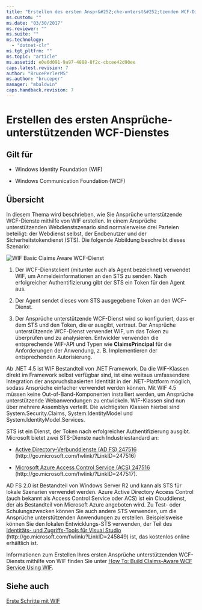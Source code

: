 ```yaml
---
title: "Erstellen des ersten Anspr&#252;che-unterst&#252;tzenden WCF-Dienstes | Microsoft Docs"
ms.custom: ""
ms.date: "03/30/2017"
ms.reviewer: ""
ms.suite: ""
ms.technology: 
  - "dotnet-clr"
ms.tgt_pltfrm: ""
ms.topic: "article"
ms.assetid: e0e6d091-9a97-4888-8f2c-cbcee42d90ee
caps.latest.revision: 7
author: "BrucePerlerMS"
ms.author: "bruceper"
manager: "mbaldwin"
caps.handback.revision: 7
---
```

# Erstellen des ersten Anspr&#252;che-unterst&#252;tzenden WCF-Dienstes
## Gilt für  
  
-   Windows Identity Foundation \(WIF\)  
  
-   Windows Communication Foundation \(WCF\)  
  
## Übersicht  
 In diesem Thema wird beschrieben, wie Sie Ansprüche unterstützende WCF\-Dienste mithilfe von WIF erstellen.  In einem Ansprüche unterstützenden Webdienstszenario sind normalerweise drei Parteien beteiligt: der Webdienst selbst, der Endbenutzer und der Sicherheitstokendienst \(STS\).  Die folgende Abbildung beschreibt dieses Szenario:  
  
 ![WIF Basic Claims Aware WCF&#45;Dienst](../../../docs/framework/security/media/wifbasicclaimsawarewcfservice.png "WIFBasicClaimsAwareWCFService")  
  
1.  Der WCF\-Dienstclient \(mitunter auch als Agent bezeichnet\) verwendet WIF, um Anmeldeinformationen an den STS zu senden. Nach erfolgreicher Authentifizierung gibt der STS ein Token für den Agent aus.  
  
2.  Der Agent sendet dieses vom STS ausgegebene Token an den WCF\-Dienst.  
  
3.  Der Ansprüche unterstützende WCF\-Dienst wird so konfiguriert, dass er dem STS und den Token, die er ausgibt, vertraut.  Der Ansprüche unterstützende WCF\-Dienst verwendet WIF, um das Token zu überprüfen und zu analysieren.  Entwickler verwenden die entsprechende WIF\-API und Typen wie **ClaimsPrincipal** für die Anforderungen der Anwendung, z. B. Implementieren der entsprechenden Autorisierung.  
  
 Ab .NET 4.5 ist WIF Bestandteil von .NET Framework.  Da die WIF\-Klassen direkt im Framework selbst verfügbar sind, ist eine weitaus umfassendere Integration der anspruchsbasierten Identität in der .NET\-Plattform möglich, sodass Ansprüche einfacher verwendet werden können.  Mit WIF 4.5 müssen keine Out\-of\-Band\-Komponenten installiert werden, um Ansprüche unterstützende Webanwendungen zu entwickeln.  WIF\-Klassen sind nun über mehrere Assemblys verteilt. Die wichtigsten Klassen hierbei sind System.Security.Claims, System.IdentityModel und System.IdentityModel.Services.  
  
 STS ist ein Dienst, der Token nach erfolgreicher Authentifizierung ausgibt.  Microsoft bietet zwei STS\-Dienste nach Industriestandard an:  
  
-   [Active Directory\-Verbunddienste \(AD FS\) 247516](http://go.microsoft.com/fwlink/?LinkID=247516) \(http:\/\/go.microsoft.com\/fwlink\/?LinkID\=247516\)  
  
-   [Microsoft Azure Access Control Service \(ACS\) 247516](http://go.microsoft.com/fwlink/?LinkID=247517) \(http:\/\/go.microsoft.com\/fwlink\/?LinkID\=247517\).  
  
 AD FS 2.0 ist Bestandteil von Windows Server R2 und kann als STS für lokale Szenarien verwendet werden.  Azure Active Directory Access Control \(auch bekannt als Access Control Service oder ACS\) ist ein Clouddienst, der als Bestandteil von Microsoft Azure angeboten wird.  Zu Test\- oder Schulungszwecken können Sie auch andere STS verwenden, um die Ansprüche unterstützenden Anwendungen zu erstellen.  Beispielsweise können Sie den lokalen Entwicklungs\-STS verwenden, der Teil des [Identitäts\- und Zugriffs\-Tools für Visual Studio](http://go.microsoft.com/fwlink/?LinkID=245849) \(http:\/\/go.microsoft.com\/fwlink\/?LinkID\=245849\) ist, das kostenlos online erhältlich ist.  
  
 Informationen zum Erstellen Ihres ersten Ansprüche unterstützenden WCF\-Diensts mithilfe von WIF finden Sie unter [How To: Build Claims\-Aware WCF Service Using WIF](http://msdn.microsoft.com/de-de/431e6415-62ed-4a9f-af03-f14d2b4dfe6d).  
  
## Siehe auch  
 [Erste Schritte mit WIF](../../../docs/framework/security/getting-started-with-wif.md)